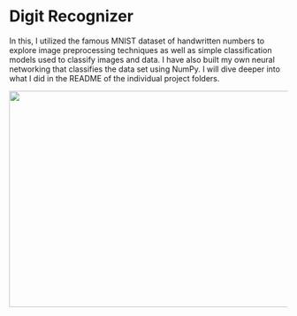 # Digit Recognizer

In this, I utilized the famous MNIST dataset of handwritten numbers to explore image preprocessing techniques as well as simple classification models used to classify images and data. I have also built my own neural networking that classifies the data set using NumPy. I will dive deeper into what I did in the README of the individual project folders. 

<p>
  <img width = 850 height = 391 src = "https://www.researchgate.net/profile/Hongying-Meng/publication/232650721/figure/fig4/AS:393426479665155@1470811590323/A-subset-of-the-MNIST-database-of-handwritten-digits.png">
  </p>
